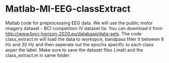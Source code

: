 # Matlab-MI-EEG-classExtract
Matlab code for preprocessing EEG data.
We will use the public motor imagery dataset - BCI competition IV dataset IIa.
You can download it from http://www.bnci-horizon-2020.eu/database/data-sets.
The code class_extract.m will load the data to workspce, bandpass filter it between 8 Hz and 30 Hz and then seperate out the epochs specific to each class asper the label.
Make sure to save the dataset files (.mat) and the class_extract.m in same folder.
